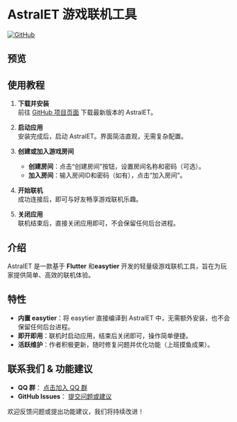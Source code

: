 # AstralET 游戏联机工具

[![GitHub](https://img.shields.io/badge/GitHub-AstralET-blue)](https://github.com/ldoubil/astral)

## 预览


## 使用教程

1. ​**下载并安装**  
   前往 [GitHub 项目页面](https://github.com/ldoubil/astral) 下载最新版本的 AstralET。

2. ​**启动应用**  
   安装完成后，启动 AstralET。界面简洁直观，无需复杂配置。

3. ​**创建或加入游戏房间**  
   - ​**创建房间**：点击“创建房间”按钮，设置房间名称和密码（可选）。  
   - ​**加入房间**：输入房间ID和密码（如有），点击“加入房间”。

4. ​**开始联机**  
   成功连接后，即可与好友畅享游戏联机乐趣。

5. ​**关闭应用**  
   联机结束后，直接关闭应用即可，不会保留任何后台进程。

## 介绍

AstralET 是一款基于 ​**Flutter** 和 ​**easytier** 开发的轻量级游戏联机工具，旨在为玩家提供简单、高效的联机体验。

## 特性

- ​**内置 easytier**：将 easytier 直接编译到 AstralET 中，无需额外安装，也不会保留任何后台进程。  
- ​**即开即用**：联机时启动应用，结束后关闭即可，操作简单便捷。  
- ​**活跃维护**：作者积极更新，随时修复问题并优化功能（上班摸鱼成果）。

## 联系我们 & 功能建议

- ​**QQ 群**： [点击加入 QQ 群](https://qm.qq.com/q/r4VsExDDt6)  
- ​**GitHub Issues**： [提交问题或建议](https://github.com/ldoubil/astral/issues)  

欢迎反馈问题或提出功能建议，我们将持续改进！
